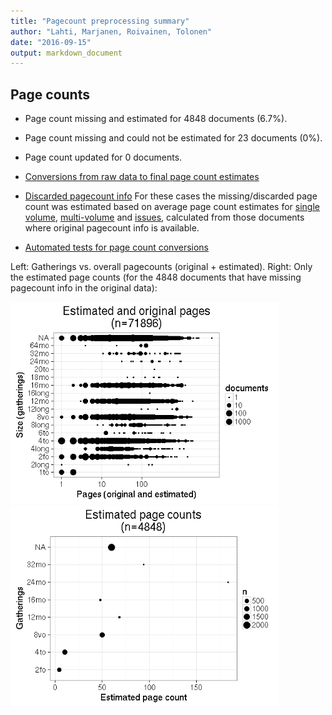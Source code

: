 ```yaml
---
title: "Pagecount preprocessing summary"
author: "Lahti, Marjanen, Roivainen, Tolonen"
date: "2016-09-15"
output: markdown_document
---
```





## Page counts

  * Page count missing and estimated for 4848 documents (6.7%).

  * Page count missing and could not be estimated for 23 documents (0%).

  * Page count updated for 0 documents.
  
  * [Conversions from raw data to final page count estimates](output.tables/pagecount_conversion_nontrivial.csv)

<!--[Page conversions from raw data to final page count estimates with volume info](output.tables/page_conversion_table_full.csv)-->

  * [Discarded pagecount info](output.tables/pagecount_discarded.csv) For these cases the missing/discarded page count was estimated based on average page count estimates for [single volume](mean_pagecounts_singlevol.csv), [multi-volume](mean_pagecounts_multivol.csv) and [issues](mean_pagecounts_issue.csv), calculated from those documents where original pagecount info is available.

  * [Automated tests for page count conversions](https://github.com/rOpenGov/bibliographica/blob/master/inst/extdata/tests_polish_physical_extent.csv)


Left: Gatherings vs. overall pagecounts (original + estimated). Right: Only the estimated page counts (for the 4848 documents that have missing pagecount info in the original data):

<img src="figure/pagecount-size-estimated-1.png" title="plot of chunk size-estimated" alt="plot of chunk size-estimated" width="430px" /><img src="figure/pagecount-size-estimated-2.png" title="plot of chunk size-estimated" alt="plot of chunk size-estimated" width="430px" />


<!--

## Average page counts (only works in CERL now)

Multi-volume documents average page counts are given per volume.


|doc.dimension | mean.pages.singlevol| median.pages.singlevol| n.singlevol|mean.pages.multivol |median.pages.multivol | n.multivol|mean.pages.issue |median.pages.issue | n.issue|
|:-------------|--------------------:|----------------------:|-----------:|:-------------------|:---------------------|----------:|:----------------|:------------------|-------:|
|2fo           |                12.42|                      4|        3194|NA                  |NA                    |         NA|NA               |NA                 |      NA|
|4long         |                71.57|                     26|         206|NA                  |NA                    |         NA|NA               |NA                 |      NA|
|4to           |                31.09|                     10|       15773|NA                  |NA                    |         NA|NA               |NA                 |      NA|
|6to           |                99.97|                     64|          29|NA                  |NA                    |         NA|NA               |NA                 |      NA|
|8long         |               210.27|                    112|          99|NA                  |NA                    |         NA|NA               |NA                 |      NA|
|8vo           |                99.11|                     50|        7817|NA                  |NA                    |         NA|NA               |NA                 |      NA|
|12long        |               388.14|                    244|           7|NA                  |NA                    |         NA|NA               |NA                 |      NA|
|12mo          |               111.50|                     68|        3285|NA                  |NA                    |         NA|NA               |NA                 |      NA|
|16long        |               159.00|                    159|           1|NA                  |NA                    |         NA|NA               |NA                 |      NA|
|16mo          |               105.51|                     48|        1688|NA                  |NA                    |         NA|NA               |NA                 |      NA|
|18mo          |               244.88|                    199|           8|NA                  |NA                    |         NA|NA               |NA                 |      NA|
|20to          |               209.00|                    209|           1|NA                  |NA                    |         NA|NA               |NA                 |      NA|
|24mo          |               302.00|                    184|          12|NA                  |NA                    |         NA|NA               |NA                 |      NA|
|32mo          |               228.05|                     94|          58|NA                  |NA                    |         NA|NA               |NA                 |      NA|
|64mo          |                91.50|                    112|           8|NA                  |NA                    |         NA|NA               |NA                 |      NA|
|NA            |               108.27|                     60|       39232|NA                  |NA                    |         NA|NA               |NA                 |      NA|

![plot of chunk size-pagecountsmulti2](figure/pagecount-size-pagecountsmulti2-1.png)

-->
